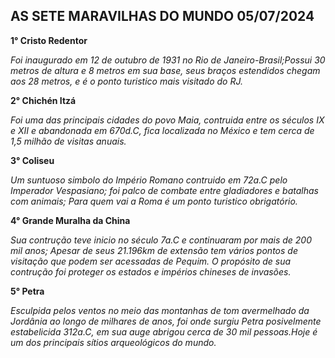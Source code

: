 AS SETE MARAVILHAS DO MUNDO
05/07/2024
---------------------------

**1° Cristo Redentor**

_Foi inaugurado em 12 de outubro de 1931 no Rio de Janeiro-Brasil;Possui 30 metros de 
altura e 8 metros em sua base, seus braços estendidos chegam aos 28 metros, e é o ponto 
turistico mais visitado do RJ._

**2° Chichén Itzá**

_Foi uma das principais cidades do povo Maia, contruida entre os séculos IX e XII e abandonada em 
670d.C, fica localizada no México e tem cerca de 1,5 milhão de visitas anuais._ 

**3° Coliseu**

_Um suntuoso simbolo do Império Romano contruido em 72a.C pelo Imperador Vespasiano; foi 
palco de combate entre gladiadores e batalhas com animais; Para quem vai a Roma é um ponto turistico obrigatório._

**4° Grande Muralha da China**

_Sua contrução teve inicio no século 7a.C e continuaram por mais de 200 mil anos;
Apesar de seus 21.196km de extensão tem vários pontos de visitação que podem ser acessadas de Pequim.
O propósito de sua contrução foi proteger os estados e impérios chineses de invasões._

**5° Petra**

_Esculpida pelos ventos no meio das montanhas de tom avermelhado da Jordânia ao longo de milhares de anos, foi onde surgiu 
Petra posivelmente estabelicida 312a.C, em sua auge abrigou cerca de 30 mil pessoas.Hoje é um dos principais sítios arqueológicos do mundo._


